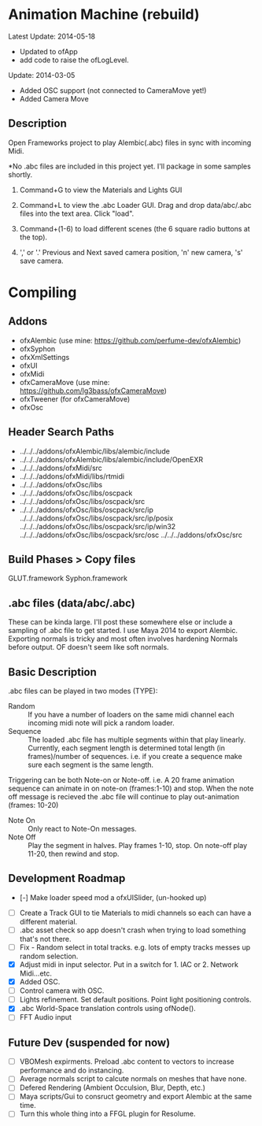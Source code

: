 Animation Machine (rebuild)
==================
Latest Update: 2014-05-18
* Updated to ofApp
* add code to raise the ofLogLevel. 

Update: 2014-03-05
* Added OSC support (not connected to CameraMove yet!)
* Added Camera Move


Description
--------------

Open Frameworks project to play Alembic(.abc) files in sync with incoming Midi.  

*No .abc files are included in this project yet.  I'll package in some samples shortly.

1. Command+G to view the Materials and Lights GUI

2. Command+L to view the .abc Loader GUI. Drag and drop data/abc/.abc files into the text area. Click "load".

3. Command+(1-6) to load different scenes (the 6 square radio buttons at the top). 

4. ',' or '.' Previous and Next saved camera position, 'n' new camera, 's' save camera.

Compiling
=================

Addons
----------------
* ofxAlembic (use mine: https://github.com/perfume-dev/ofxAlembic)
* ofxSyphon
* ofxXmlSettings
* ofxUI
* ofxMidi
* ofxCameraMove (use mine: https://github.com/lg3bass/ofxCameraMove)
* ofxTweener (for ofxCameraMove)
* ofxOsc

Header Search Paths
--------------------
* ../../../addons/ofxAlembic/libs/alembic/include
* ../../../addons/ofxAlembic/libs/alembic/include/OpenEXR
* ../../../addons/ofxMidi/src
* ../../../addons/ofxMidi/libs/rtmidi
* ../../../addons/ofxOsc/libs
* ../../../addons/ofxOsc/libs/oscpack
* ../../../addons/ofxOsc/libs/oscpack/src
* ../../../addons/ofxOsc/libs/oscpack/src/ip
../../../addons/ofxOsc/libs/oscpack/src/ip/posix
../../../addons/ofxOsc/libs/oscpack/src/ip/win32
../../../addons/ofxOsc/libs/oscpack/src/osc
../../../addons/ofxOsc/src

<TARGET> Build Phases > Copy files
---------------------
GLUT.framework
Syphon.framework


.abc files (data/abc/<myabcfile>.abc)
-----------------

These can be kinda large.  I'll post these somewhere else or include a sampling of .abc file to get started.  I use Maya 2014 to export Alembic.  Exporting normals is tricky and most often involves hardening Normals before output.  OF doesn't seem like soft normals. 

Basic Description
-----------------

.abc files can be played in two modes (TYPE):

<dl>
<dt>Random</dt>
<dd>If you have a number of loaders on the same midi channel each incoming midi note will pick a random loader.</dd>
<dt>Sequence</dt>
<dd>The loaded .abc file has multiple segments within that play linearly.  Currently, each segment length is determined total length (in frames)/number of sequences. i.e. if you create a sequence make sure each segment is the same length.</dd>
</dl>

Triggering can be both Note-on or Note-off.  i.e. A 20 frame animation sequence can animate in on note-on (frames:1-10) and stop.  When the note off message is recieved the .abc file will continue to play out-animation (frames: 10-20)

<dl>
<dt>Note On</dt>
<dd>Only react to Note-On messages.</dd>
<dt>Note Off</dt>
<dd>Play the segment in halves. Play frames 1-10, stop.  On note-off play 11-20, then rewind and stop.</dd>
</dl>

Development Roadmap
-------------------

- [-] Make loader speed mod a ofxUISlider, (un-hooked up)
- [ ] Create a Track GUI to tie Materials to midi channels so each can have a different material. 
- [ ] .abc asset check so app doesn't crash when trying to load something that's not there. 
- [ ] Fix - Random select in total tracks.  e.g. lots of empty tracks messes up random selection.
- [x] Adjust midi in input selector.  Put in a switch for 1. IAC or 2. Network Midi...etc.
- [x] Added OSC.
- [ ] Control camera with OSC.
- [ ] Lights refinement. Set default positions.  Point light positioning controls.
- [x] .abc World-Space translation controls using ofNode().
- [ ] FFT Audio input

Future Dev (suspended for now)
------------------
- [ ] VBOMesh expirments. Preload .abc content to <vbomesh> vectors to increase performance and do instancing.
- [ ] Average normals script to calcute normals on meshes that have none.
- [ ] Defered Rendering (Ambient Occulsion, Blur, Depth, etc.)
- [ ] Maya scripts/Gui to consruct geometry and export Alembic at the same time.
- [ ] Turn this whole thing into a FFGL plugin for Resolume.
